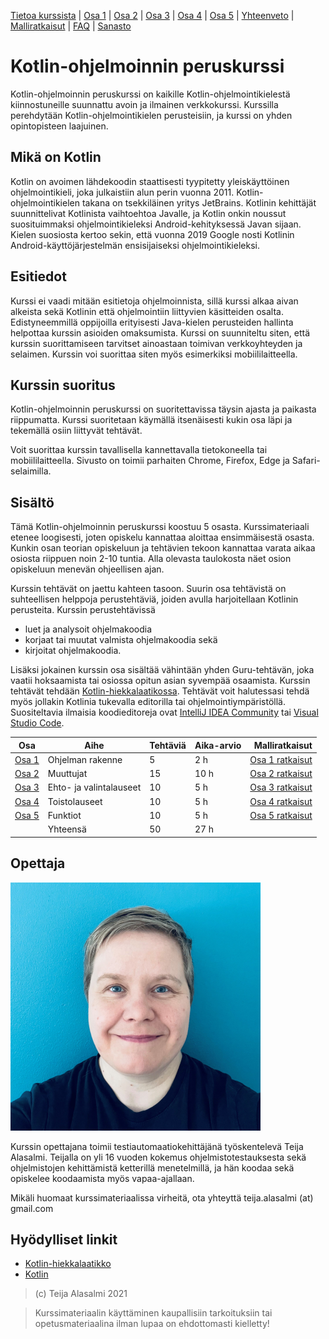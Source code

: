 [Tietoa kurssista](README.md) | [Osa 1](osa-1.md) | [Osa 2](osa-2.md) | [Osa 3](osa-3.md) | [Osa 4](osa-4.md) | [Osa 5](osa-5.md) | [Yhteenveto](yhteenveto.md) | [Malliratkaisut](malliratkaisut/malliratkaisut.md) | [FAQ](faq.md) | [Sanasto](sanasto.md)

# Kotlin-ohjelmoinnin peruskurssi

Kotlin-ohjelmoinnin peruskurssi on kaikille Kotlin-ohjelmointikielestä kiinnostuneille suunnattu avoin ja ilmainen verkkokurssi. Kurssilla perehdytään Kotlin-ohjelmointikielen perusteisiin, ja kurssi on yhden opintopisteen laajuinen.

## Mikä on Kotlin

Kotlin on avoimen lähdekoodin staattisesti tyypitetty yleiskäyttöinen ohjelmointikieli, joka julkaistiin alun perin vuonna 2011. Kotlin-ohjelmointikielen takana on tsekkiläinen yritys JetBrains. Kotlinin kehittäjät suunnittelivat Kotlinista vaihtoehtoa Javalle, ja Kotlin onkin noussut suosituimmaksi ohjelmointikieleksi Android-kehityksessä Javan sijaan. Kielen suosiosta kertoo sekin, että vuonna 2019 Google nosti Kotlinin Android-käyttöjärjestelmän ensisijaiseksi ohjelmointikieleksi.

## Esitiedot

Kurssi ei vaadi mitään esitietoja ohjelmoinnista, sillä kurssi alkaa aivan alkeista sekä Kotlinin että ohjelmointiin liittyvien käsitteiden osalta. Edistyneemmillä oppijoilla erityisesti Java-kielen perusteiden hallinta helpottaa kurssin asioiden omaksumista. Kurssi on suunniteltu siten, että kurssin suorittamiseen tarvitset ainoastaan toimivan verkkoyhteyden ja selaimen. Kurssin voi suorittaa siten myös esimerkiksi mobiililaitteella.

## Kurssin suoritus

Kotlin-ohjelmoinnin peruskurssi on suoritettavissa täysin ajasta ja paikasta riippumatta. Kurssi suoritetaan käymällä itsenäisesti kukin osa läpi ja tekemällä osiin liittyvät tehtävät.

Voit suorittaa kurssin tavallisella kannettavalla tietokoneella tai mobiililaitteella. Sivusto on toimii parhaiten Chrome, Firefox, Edge ja Safari-selaimilla.

## Sisältö

Tämä Kotlin-ohjelmoinnin peruskurssi koostuu 5 osasta. Kurssimateriaali etenee loogisesti, joten opiskelu kannattaa aloittaa ensimmäisestä osasta. Kunkin osan teorian opiskeluun ja tehtävien tekoon kannattaa varata aikaa osiosta riippuen noin 2-10 tuntia. Alla olevasta taulokosta näet osion opiskeluun menevän ohjeellisen ajan.

Kurssin tehtävät on jaettu kahteen tasoon. Suurin osa tehtävistä on suhteellisen helppoja perustehtäviä, joiden avulla harjoitellaan Kotlinin perusteita. Kurssin perustehtävissä

- luet ja analysoit ohjelmakoodia
- korjaat tai muutat valmista ohjelmakoodia sekä
- kirjoitat ohjelmakoodia.

Lisäksi jokainen kurssin osa sisältää vähintään yhden Guru-tehtävän, joka vaatii hoksaamista tai osiossa opitun asian syvempää osaamista. Kurssin tehtävät tehdään [Kotlin-hiekkalaatikossa](https://play.kotlinlang.org). Tehtävät voit halutessasi tehdä myös jollakin Kotlinia tukevalla editorilla tai ohjelmointiympäristöllä. Suositeltavia ilmaisia koodieditoreja ovat [IntelliJ IDEA Community](https://www.jetbrains.com/idea/) tai [Visual Studio Code](https://code.visualstudio.com/).

| Osa               | Aihe                    | Tehtäviä | Aika-arvio | Malliratkaisut |
| ------------------|-------------------------|--------- |------- | -------------: |
| [Osa 1](osa-1.md) | Ohjelman rakenne        | 5        | 2 h | [Osa 1 ratkaisut](malliratkaisut/osa1_ratkaisut.md) |
| [Osa 2](osa-2.md) | Muuttujat               | 15       | 10 h | [Osa 2 ratkaisut](malliratkaisut/osa2_ratkaisut.md) |
| [Osa 3](osa-3.md) | Ehto- ja valintalauseet | 10       | 5 h | [Osa 3 ratkaisut](malliratkaisut/osa3_ratkaisut.md) |
| [Osa 4](osa-4.md) | Toistolauseet           | 10       | 5 h | [Osa 4 ratkaisut](malliratkaisut/osa4_ratkaisut.md) |
| [Osa 5](osa-5.md) | Funktiot                | 10       | 5 h | [Osa 5 ratkaisut](malliratkaisut/osa5_ratkaisut.md) |
|                   | Yhteensä                | 50       | 27 h | |

## Opettaja

![Opettaja](kuvat/opettaja.png "Opettaja")

Kurssin opettajana toimii testiautomaatiokehittäjänä työskentelevä Teija Alasalmi. Teijalla on yli 16 vuoden kokemus ohjelmistotestauksesta sekä ohjelmistojen kehittämistä ketterillä menetelmillä, ja hän koodaa sekä opiskelee koodaamista myös vapaa-ajallaan.

Mikäli huomaat kurssimateriaalissa virheitä, ota yhteyttä teija.alasalmi (at) gmail.com

## Hyödylliset linkit

- [Kotlin-hiekkalaatikko](https://play.kotlinlang.org/)
- [Kotlin](https://kotlinlang.org/)

> (c) Teija Alasalmi 2021

> Kurssimateriaalin käyttäminen kaupallisiin tarkoituksiin tai opetusmateriaalina ilman lupaa on ehdottomasti kielletty!
